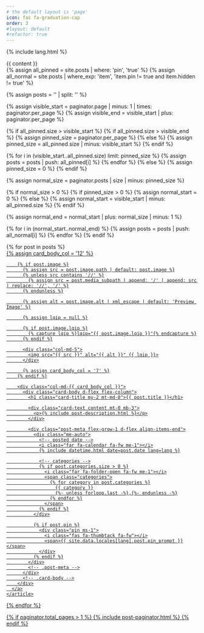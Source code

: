 ```yaml
---
# the default layout is 'page'
icon: fas fa-graduation-cap
order: 3
#layout: default
#refactor: true
---
```


{% include lang.html %}

<!-- Yahan pe content placeholder add kiya -->
<div class="page-content mb-4">
  {{ content }}
</div>
<script async src="https://pagead2.googlesyndication.com/pagead/js/adsbygoogle.js?client=ca-pub-6225893138851886"
     crossorigin="anonymous"></script>
<ins class="adsbygoogle"
     style="display:block; text-align:center;"
     data-ad-layout="in-article"
     data-ad-format="fluid"
     data-ad-client="ca-pub-6225893138851886"
     data-ad-slot="1023470228"></ins>
<script>
     (adsbygoogle = window.adsbygoogle || []).push({});
</script>
{% assign all_pinned = site.posts | where: 'pin', 'true' %}
{% assign all_normal = site.posts | where_exp: 'item', 'item.pin != true and item.hidden != true' %}

{% assign posts = '' | split: '' %}

<!-- Get pinned posts on current page -->

{% assign visible_start = paginator.page | minus: 1 | times: paginator.per_page %}
{% assign visible_end = visible_start | plus: paginator.per_page %}

{% if all_pinned.size > visible_start %}
  {% if all_pinned.size > visible_end %}
    {% assign pinned_size = paginator.per_page %}
  {% else %}
    {% assign pinned_size = all_pinned.size | minus: visible_start %}
  {% endif %}

  {% for i in (visible_start..all_pinned.size) limit: pinned_size %}
    {% assign posts = posts | push: all_pinned[i] %}
  {% endfor %}
{% else %}
  {% assign pinned_size = 0 %}
{% endif %}

<!-- Get normal posts on current page -->

{% assign normal_size = paginator.posts | size | minus: pinned_size %}

{% if normal_size > 0 %}
  {% if pinned_size > 0 %}
    {% assign normal_start = 0 %}
  {% else %}
    {% assign normal_start = visible_start | minus: all_pinned.size %}
  {% endif %}

  {% assign normal_end = normal_start | plus: normal_size | minus: 1 %}

  {% for i in (normal_start..normal_end) %}
    {% assign posts = posts | push: all_normal[i] %}
  {% endfor %}
{% endif %}

<div id="post-list" class="flex-grow-1 px-xl-1">
  {% for post in posts %}
    <article class="card-wrapper card">
      <a href="{{ post.url | relative_url }}" class="post-preview row g-0 flex-md-row-reverse">
        {% assign card_body_col = '12' %}

        {% if post.image %}
          {% assign src = post.image.path | default: post.image %}
          {% unless src contains '//' %}
            {% assign src = post.media_subpath | append: '/' | append: src | replace: '//', '/' %}
          {% endunless %}

          {% assign alt = post.image.alt | xml_escape | default: 'Preview Image' %}

          {% assign lqip = null %}

          {% if post.image.lqip %}
            {% capture lqip %}lqip="{{ post.image.lqip }}"{% endcapture %}
          {% endif %}

          <div class="col-md-5">
            <img src="{{ src }}" alt="{{ alt }}" {{ lqip }}>
          </div>

          {% assign card_body_col = '7' %}
        {% endif %}

        <div class="col-md-{{ card_body_col }}">
          <div class="card-body d-flex flex-column">
            <h1 class="card-title my-2 mt-md-0">{{ post.title }}</h1>

            <div class="card-text content mt-0 mb-3">
              <p>{% include post-description.html %}</p>
            </div>

            <div class="post-meta flex-grow-1 d-flex align-items-end">
              <div class="me-auto">
                <!-- posted date -->
                <i class="far fa-calendar fa-fw me-1"></i>
                {% include datetime.html date=post.date lang=lang %}

                <!-- categories -->
                {% if post.categories.size > 0 %}
                  <i class="far fa-folder-open fa-fw me-1"></i>
                  <span class="categories">
                    {% for category in post.categories %}
                      {{ category }}
                      {%- unless forloop.last -%},{%- endunless -%}
                    {% endfor %}
                  </span>
                {% endif %}
              </div>

              {% if post.pin %}
                <div class="pin ms-1">
                  <i class="fas fa-thumbtack fa-fw"></i>
                  <span>{{ site.data.locales[lang].post.pin_prompt }}</span>
                </div>
              {% endif %}
            </div>
            <!-- .post-meta -->
          </div>
          <!-- .card-body -->
        </div>
      </a>
    </article>
  {% endfor %}
</div>
<!-- #post-list -->
<script async src="https://pagead2.googlesyndication.com/pagead/js/adsbygoogle.js?client=ca-pub-6225893138851886"
     crossorigin="anonymous"></script>
<ins class="adsbygoogle"
     style="display:block"
     data-ad-format="fluid"
     data-ad-layout-key="-gw-3+1f-3d+2z"
     data-ad-client="ca-pub-6225893138851886"
     data-ad-slot="2162960375"></ins>
<script>
     (adsbygoogle = window.adsbygoogle || []).push({});
</script>

{% if paginator.total_pages > 1 %}
  {% include post-paginator.html %}
{% endif %}
